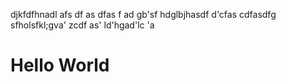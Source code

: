 djkfdfhnadl
afs
df
as
dfas
f
ad
gb'sf
hdglbjhasdf
d'cfas
cdfasdfg
sfholsfkl;gva'
zcdf
as'
ld'hgad'lc
'a


# Hello World


